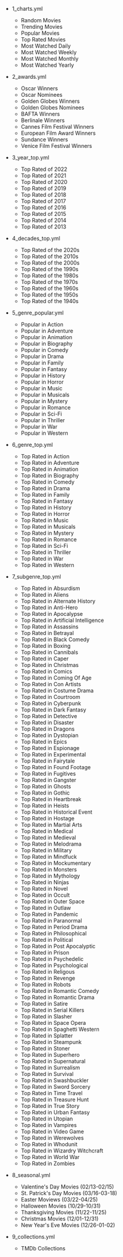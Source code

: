 - 1_charts.yml
  - Random Movies
  - Trending Movies
  - Popular Movies
  - Top Rated Movies
  - Most Watched Daily
  - Most Watched Weekly
  - Most Watched Monthly
  - Most Watched Yearly

- 2_awards.yml
  - Oscar Winners
  - Oscar Nominees
  - Golden Globes Winners
  - Golden Globes Nominees
  - BAFTA Winners
  - Berlinale Winners
  - Cannes Film Festival Winners
  - European Film Award Winners
  - Sundance Winners
  - Venice Film Festival Winners

- 3_year_top.yml
  - Top Rated of 2022
  - Top Rated of 2021
  - Top Rated of 2020
  - Top Rated of 2019
  - Top Rated of 2018
  - Top Rated of 2017
  - Top Rated of 2016
  - Top Rated of 2015
  - Top Rated of 2014
  - Top Rated of 2013

- 4_decades_top.yml
  - Top Rated of the 2020s
  - Top Rated of the 2010s
  - Top Rated of the 2000s
  - Top Rated of the 1990s
  - Top Rated of the 1980s
  - Top Rated of the 1970s
  - Top Rated of the 1960s
  - Top Rated of the 1950s
  - Top Rated of the 1940s

- 5_genre_popular.yml
  - Popular in Action
  - Popular in Adventure
  - Popular in Animation
  - Popular in Biography
  - Popular in Comedy
  - Popular in Drama
  - Popular in Family
  - Popular in Fantasy
  - Popular in History
  - Popular in Horror
  - Popular in Music
  - Popular in Musicals
  - Popular in Mystery
  - Popular in Romance
  - Popular in Sci-Fi
  - Popular in Thriller
  - Popular in War
  - Popular in Western

- 6_genre_top.yml
  - Top Rated in Action
  - Top Rated in Adventure
  - Top Rated in Animation
  - Top Rated in Biography
  - Top Rated in Comedy
  - Top Rated in Drama
  - Top Rated in Family
  - Top Rated in Fantasy
  - Top Rated in History
  - Top Rated in Horror
  - Top Rated in Music
  - Top Rated in Musicals
  - Top Rated in Mystery
  - Top Rated in Romance
  - Top Rated in Sci-Fi
  - Top Rated in Thriller
  - Top Rated in War
  - Top Rated in Western

- 7_subgenre_top.yml
  - Top Rated in  Absurdism
  - Top Rated in  Aliens
  - Top Rated in  Alternate History
  - Top Rated in  Anti-Hero
  - Top Rated in  Apocalypse
  - Top Rated in  Artificial Intelligence
  - Top Rated in  Assassins
  - Top Rated in  Betrayal
  - Top Rated in  Black Comedy
  - Top Rated in  Boxing
  - Top Rated in  Cannibals
  - Top Rated in  Caper
  - Top Rated in  Christmas
  - Top Rated in  Comics
  - Top Rated in  Coming Of Age
  - Top Rated in  Con Artists
  - Top Rated in  Costume Drama
  - Top Rated in  Courtroom
  - Top Rated in  Cyberpunk
  - Top Rated in  Dark Fantasy
  - Top Rated in  Detective
  - Top Rated in  Disaster
  - Top Rated in  Dragons
  - Top Rated in  Dystopian
  - Top Rated in  Epics
  - Top Rated in  Espionage
  - Top Rated in  Experimental
  - Top Rated in  Fairytale
  - Top Rated in  Found Footage
  - Top Rated in  Fugitives
  - Top Rated in  Gangster
  - Top Rated in  Ghosts
  - Top Rated in  Gothic
  - Top Rated in  Heartbreak
  - Top Rated in  Heists
  - Top Rated in  Historical Event
  - Top Rated in  Hostage
  - Top Rated in  Martial Arts
  - Top Rated in  Medical
  - Top Rated in  Medieval
  - Top Rated in  Melodrama
  - Top Rated in  Military
  - Top Rated in  Mindfuck
  - Top Rated in  Mockumentary
  - Top Rated in  Monsters
  - Top Rated in  Mythology
  - Top Rated in  Ninjas
  - Top Rated in  Novel
  - Top Rated in  Occult
  - Top Rated in  Outer Space
  - Top Rated in  Outlaw
  - Top Rated in  Pandemic
  - Top Rated in  Paranormal
  - Top Rated in  Period Drama
  - Top Rated in  Philosophical
  - Top Rated in  Political
  - Top Rated in  Post Apocalyptic
  - Top Rated in  Prison
  - Top Rated in  Psychedelic
  - Top Rated in  Psychological
  - Top Rated in  Religous
  - Top Rated in  Revenge
  - Top Rated in  Robots
  - Top Rated in  Romantic Comedy
  - Top Rated in  Romantic Drama
  - Top Rated in  Satire
  - Top Rated in  Serial Killers
  - Top Rated in  Slasher
  - Top Rated in  Space Opera
  - Top Rated in  Spaghetti Western
  - Top Rated in  Splatter
  - Top Rated in  Steampunk
  - Top Rated in  Stoner
  - Top Rated in  Superhero
  - Top Rated in  Supernatural
  - Top Rated in  Surrealism
  - Top Rated in  Survival
  - Top Rated in  Swashbuckler
  - Top Rated in  Sword Sorcery
  - Top Rated in  Time Travel
  - Top Rated in  Treasure Hunt
  - Top Rated in  True Story
  - Top Rated in  Urban Fantasy
  - Top Rated in  Utopian
  - Top Rated in  Vampires
  - Top Rated in  Video Game
  - Top Rated in  Werewolves
  - Top Rated in  Whodunit
  - Top Rated in  Wizardry Witchcraft
  - Top Rated in  World War
  - Top Rated in  Zombies

- 8_seasonal.yml
  - Valentine's Day Movies (02/13-02/15)
  - St. Patrick's Day Movies (03/16-03-18)
  - Easter Moviews (03/22-04/25)
  - Halloween Movies (10/29-10/31)
  - Thanksgiving Movies (11/22-11/25)
  - Christmas Movies (12/01-12/31)
  - New Year's Eve Movies (12/26-01-02)

- 9_collections.yml
  - TMDb Collections
